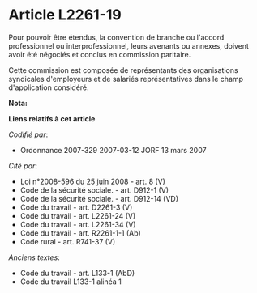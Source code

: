 # Article L2261-19

Pour pouvoir être étendus, la convention de branche ou l'accord professionnel ou interprofessionnel, leurs avenants ou
annexes, doivent avoir été négociés et conclus en commission paritaire.

Cette commission est composée de représentants des organisations syndicales d'employeurs et de salariés représentatives dans
le champ d'application considéré.

**Nota:**



**Liens relatifs à cet article**

_Codifié par_:

  - Ordonnance 2007-329 2007-03-12 JORF 13 mars 2007

_Cité par_:

  - Loi n°2008-596 du 25 juin 2008 - art. 8 (V)
  - Code de la sécurité sociale. - art. D912-1 (V)
  - Code de la sécurité sociale. - art. D912-14 (VD)
  - Code du travail - art. D2261-3 (V)
  - Code du travail - art. L2261-24 (V)
  - Code du travail - art. L2261-34 (V)
  - Code du travail - art. R2261-1-1 (Ab)
  - Code rural - art. R741-37 (V)

_Anciens textes_:

  - Code du travail - art. L133-1 (AbD)
  - Code du travail L133-1 alinéa 1
